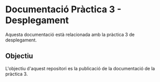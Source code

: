 # Documentació Pràctica 3 - Desplegament

Aquesta documentació està relacionada amb la pràctica 3 de desplegament.

## Objectiu

L'objectiu d'aquest repositori es la publicació de la documentació de la pràctica 3.
